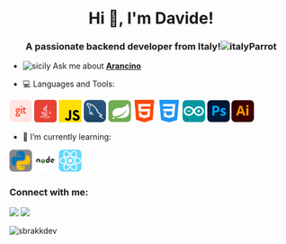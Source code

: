 <h1 align="center">Hi 👋, I'm Davide!</h1>
<h3 align="center">A passionate backend developer from Italy!<img src="https://cdn3.emoji.gg/emojis/2169_italyparrot.gif" width="64px" height="64px" alt="italyParrot"></h3>

- <img src="https://cdn3.emoji.gg/emojis/6291-sicily.png" width="20px" height="20px" alt="sicily"> Ask me about <a href="https://it.wikipedia.org/wiki/Arancino">**Arancino**</a>

- 💻 Languages and Tools:
<p align="left">
  <img src="https://github.com/SbrakkDev/iconeReadme/blob/main/git.png" alt="Git" width="40" height="40"> 
  <img src="https://github.com/SbrakkDev/iconeReadme/blob/main/java.png" alt="java" width="40" height="40"> 
  <img src="https://github.com/SbrakkDev/iconeReadme/blob/main/js.png" alt="Js" width="40" height="40"> 
  <img src="https://github.com/SbrakkDev/iconeReadme/blob/main/Mysql.png" alt="MySql" width="40" height="40"> 
  <img src="https://github.com/SbrakkDev/iconeReadme/blob/main/Spring.png" alt = "Spring" width="40" height="40">
  <img src="https://github.com/SbrakkDev/iconeReadme/blob/main/html-5.png" alt = "HTML" width="40" height="40">
  <img src="https://github.com/SbrakkDev/iconeReadme/blob/main/css-3.png" alt = "CSS" width="40" height="40">
  <img src="https://github.com/SbrakkDev/iconeReadme/blob/main/arduino_logo_icon_170518.png" alt = "Arduino" width="40" height="40">
  <img src="https://github.com/SbrakkDev/iconeReadme/blob/main/photoshop.png" alt = "Photoshop" width="40" height="40">
  <img src="https://github.com/SbrakkDev/iconeReadme/blob/main/illustrator.png" alt = "Illustrator" width="40" height="40">
</p>

- 🌱 I’m currently learning:
<p align="left">
  <img src="https://github.com/SbrakkDev/iconeReadme/blob/main/python.png" alt="python" width="40" height="40"> 
  <img src="https://github.com/SbrakkDev/iconeReadme/blob/main/Node.png" alt="Node" width="40" height="40"> 
  <img src="https://github.com/SbrakkDev/iconeReadme/blob/main/React.png" alt="React" width="40" height="40"> 
</p>

<h3 align="left">Connect with me:</h3>
<p align="left">
<a href= "mailto: busadavide95@gmail.com"><img src="https://camo.githubusercontent.com/8af8c43e9ea139f0080afbf7ed0d41aa3c5da9b1a64f8405aea3a7ff95078707/68747470733a2f2f696d672e736869656c64732e696f2f747769747465722f75726c3f6c6162656c3d656d61696c266c6f676f3d676d61696c267374796c653d736f6369616c2675726c3d687474702533412532462532466d61696c746f253341636f6e746163742e69736d61696c686162696269253430676d61696c2e636f6d"></a>
<a href="http://linkedin.com/in/davide-busà"><img src="https://camo.githubusercontent.com/ee91363783c25f092ef39e506b0f752006b9b480b23aa2edb433ca7d81372010/68747470733a2f2f696d672e736869656c64732e696f2f747769747465722f75726c3f6c6162656c3d4c696e6b6564496e266c6f676f3d6c696e6b6564696e267374796c653d736f6369616c2675726c3d68747470732533412532462532467777772e6c696e6b6564696e2e636f6d253246696e25324669736d61696c686162696269" /></a>
</p>
<p align="left"> <img src="https://komarev.com/ghpvc/?username=sbrakkdev&label=Profile%20views&color=0e75b6&style=flat" alt="sbrakkdev" /> </p>
